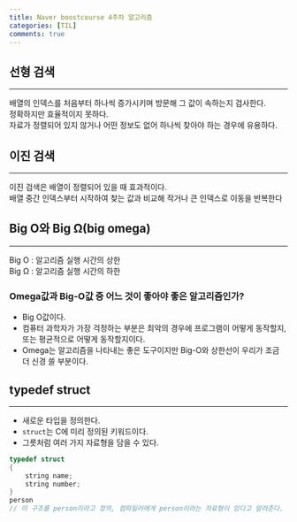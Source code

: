 ```yaml
---
title: Naver boostcourse 4주차 알고리즘
categories: [TIL]
comments: true
---
```


## 선형 검색
---
배열의 인덱스를 처음부터 하나씩 증가시키며 방문해 그 값이 속하는지 검사한다.   
정확하지만 효율적이지 못하다.   
자료가 정렬되어 있지 않거나 어떤 정보도 없어 하나씩 찾아야 하는 경우에 유용하다.

## 이진 검색
---
이진 검색은 배열이 정렬되어 있을 때 효과적이다.   
배열 중간 인덱스부터 시작하여 찾는 값과 비교해 작거나 큰 인덱스로 이동을 반복한다   

## Big O와 Big Ω(big omega)
---
Big O : 알고리즘 실행 시간의 상한   
Big Ω : 알고리즘 실행 시간의 하한   

### Omega값과 Big-O값 중 어느 것이 좋아야 좋은 알고리즘인가?
- Big O값이다.
- 컴퓨터 과학자가 가장 걱정하는 부분은 최악의 경우에 프로그램이 어떻게 동작할지, 또는 평균적으로 어떻게 동작할지이다.
- Omega는 알고리즘을 나타내는 좋은 도구이지만 Big-O와 상한선이 우리가 조금 더 신경 쓸 부분이다.   

## typedef struct
---
- 새로운 타입을 정의한다.
- `struct`는 C에 미리 정의된 키워드이다.
- 그릇처럼 여러 가지 자료형을 담을 수 있다.   
```c
typedef struct
{
    string name;
    string number;
}
person
// 이 구조를 person이라고 정의, 컴파일러에게 person이라는 자료형이 있다고 알려준다.
```
